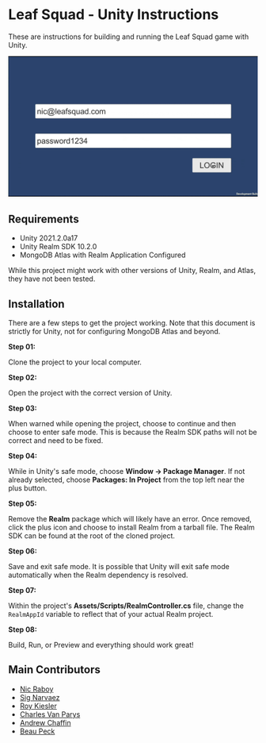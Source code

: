 # Leaf Squad - Unity Instructions

These are instructions for building and running the Leaf Squad game with Unity.

![Leaf Squad Example](example.gif "Leaf Squad Example")

## Requirements

- Unity 2021.2.0a17
- Unity Realm SDK 10.2.0
- MongoDB Atlas with Realm Application Configured

While this project might work with other versions of Unity, Realm, and Atlas, they have not been tested.

## Installation

There are a few steps to get the project working. Note that this document is strictly for Unity, not for configuring MongoDB Atlas and beyond.

**Step 01:**

Clone the project to your local computer.

**Step 02:**

Open the project with the correct version of Unity.

**Step 03:**

When warned while opening the project, choose to continue and then choose to enter safe mode. This is because the Realm SDK paths will not be correct and need to be fixed.

**Step 04:**

While in Unity's safe mode, choose **Window -> Package Manager**. If not already selected, choose **Packages: In Project** from the top left near the plus button. 

**Step 05:**

Remove the **Realm** package which will likely have an error. Once removed, click the plus icon and choose to install Realm from a tarball file. The Realm SDK can be found at the root of the cloned project.

**Step 06:**

Save and exit safe mode. It is possible that Unity will exit safe mode automatically when the Realm dependency is resolved.

**Step 07:**

Within the project's **Assets/Scripts/RealmController.cs** file, change the `RealmAppId` variable to reflect that of your actual Realm project.

**Step 08:**

Build, Run, or Preview and everything should work great!

## Main Contributors

- [Nic Raboy](https://www.nraboy.com)
- [Sig Narvaez](#)
- [Roy Kiesler](#)
- [Charles Van Parys](#)
- [Andrew Chaffin](#)
- [Beau Peck](#)